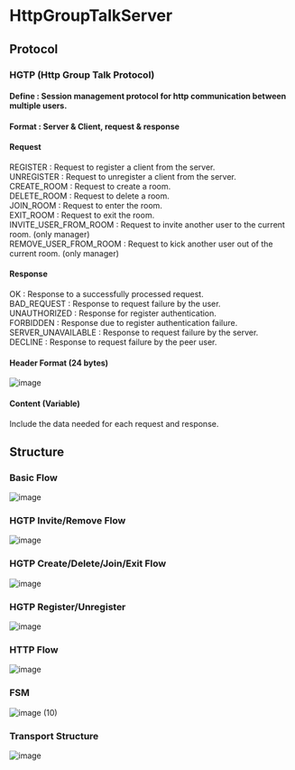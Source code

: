 # HttpGroupTalkServer

## Protocol
### HGTP (Http Group Talk Protocol)
#### Define : Session management protocol for http communication between multiple users.
#### Format : Server & Client, request & response
#### Request
REGISTER : Request to register a client from the server.<br>
UNREGISTER : Request to unregister a client from the server.<br>
CREATE_ROOM : Request to create a room.<br>
DELETE_ROOM : Request to delete a room.<br>
JOIN_ROOM : Request to enter the room.<br>
EXIT_ROOM : Request to exit the room.<br>
INVITE_USER_FROM_ROOM : Request to invite another user to the current room. (only manager)<br>
REMOVE_USER_FROM_ROOM : Request to kick another user out of the current room. (only manager)<br>
#### Response
OK : Response to a successfully processed request.<br>
BAD_REQUEST : Response to request failure by the user.<br>
UNAUTHORIZED : Response for register authentication.<br>
FORBIDDEN : Response due to register authentication failure.<br>
SERVER_UNAVAILABLE : Response to request failure by the server.<br>
DECLINE : Response to request failure by the peer user.<br>

#### Header Format (24 bytes)
![image](https://user-images.githubusercontent.com/58906637/149041844-be3f4340-9d65-47fa-8486-e2751aeb9db7.png)
#### Content (Variable)
Include the data needed for each request and response.
## Structure
### Basic Flow
![image](https://user-images.githubusercontent.com/58906637/148345567-485d7f5c-7715-4e30-b910-41c0aab6182b.png)

### HGTP Invite/Remove Flow
![image](https://user-images.githubusercontent.com/58906637/148345677-048b3f75-f7b9-4018-ba14-e84d72c80117.png)

### HGTP Create/Delete/Join/Exit Flow
![image](https://user-images.githubusercontent.com/58906637/148345916-181046da-dfa8-41eb-a675-ab8af7ca05e0.png)

### HGTP Register/Unregister
![image](https://user-images.githubusercontent.com/58906637/148346095-abf9f359-c80c-4877-a3b7-7b9b1fde7563.png)

### HTTP Flow
![image](https://user-images.githubusercontent.com/58906637/148345776-9dfa9e0b-b581-4e55-ab47-8a8b20da1ea6.png)

### FSM
![image (10)](https://user-images.githubusercontent.com/58906637/148345400-60f57df3-ee3c-477d-a240-f1f7c1319f06.png)

### Transport Structure
![image](https://user-images.githubusercontent.com/58906637/148347521-3cec8725-988f-4480-904c-552bd440379f.png)